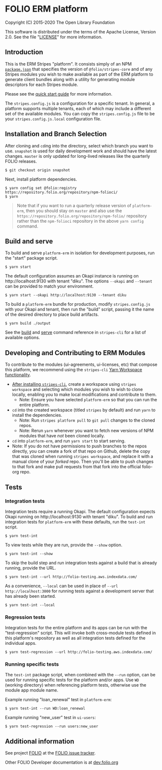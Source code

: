 # FOLIO ERM platform

Copyright (C) 2015-2020 The Open Library Foundation

This software is distributed under the terms of the Apache License,
Version 2.0. See the file "[LICENSE](LICENSE)" for more information.

## Introduction

This is the ERM Stripes "platform". It consists simply of an
NPM [`package.json`](https://docs.npmjs.com/files/package.json) that
specifies the version of `@folio/stripes-core` and of any Stripes
modules you wish to make available as part of the ERM platform
to generate client bundles along with a utility for generating
module descriptors for each Stripes module.

Please see the
[quick start guide](https://github.com/folio-org/stripes/blob/master/doc/quick-start.md)
for more information.

The `stripes.config.js` is a configuration for a specific tenant. In
general, a platform supports multiple tenants, each of which may
include a different set of the available modules.  You can copy the
`stripes.config.js` file to be your `stripes.config.js.local`
configuration file.

## Installation and Branch Selection

After cloning and `cd`ing into the directory, select which branch you want to use. `snapshot` is used for daily development work and should have the latest changes. `master` is only updated for long-lived releases like the quarterly FOLIO releases.

```
$ git checkout origin snapshot
```

Next, install platform dependencies.

```
$ yarn config set @folio:registry https://repository.folio.org/repository/npm-folioci/
$ yarn
```

> Note that if you want to run a quarterly release version of `platform-erm`, then you should stay on `master` and also use the `https://repository.folio.org/repository/npm-folio/` repository rather than the `npm-folioci` repository in the above `yarn config` command.

## Build and serve

To build and serve `platform-erm` in isolation for development purposes, run the "start" package script.
```
$ yarn start
```

The default configuration assumes an Okapi instance is running on http://localhost:9130 with tenant "diku".  The options `--okapi` and `--tenant` can be provided to match your environment.
```
$ yarn start --okapi http://localhost:9130 --tenant diku
```

To build a `platform-erm` bundle for production, modify `stripes.config.js` with your Okapi and tenant, then run the "build" script, passing it the name of the desired directory to place build artifacts.
```
$ yarn build ./output
```

See the [build](https://github.com/folio-org/stripes-cli/blob/master/doc/commands.md#build-command) and [serve](https://github.com/folio-org/stripes-cli/blob/master/doc/commands.md#serve-command) command reference in `stripes-cli` for a list of available options.

## Developing and Contributing to ERM Modules

To contribute to the modules (ui-agreements, ui-licenses, etc) that compose this platform, we recommend using the `stripes-cli` [Yarn Workspace functionality](https://github.com/folio-org/stripes-cli/blob/master/doc/user-guide.md#platform-development). 

- [After installing `stripes-cli`](https://github.com/folio-org/stripes-cli#installation), create a workspace using `stripes workspace` and selecting which modules you wish to wish to clone locally, enabling you to make local modifications and contribute to them. 
  - Note: Ensure you have selected `platform-erm` so that you can run the entire platform.
- `cd` into the created workspace (titled `stripes` by default) and run `yarn` to install the dependencies.
  - Note: Run `stripes platform pull` to `git pull` changes to the cloned repos.
  - Note: Rerun `yarn` whenever you want to fetch new versions of NPM modules that have _not_ been cloned locally.
- `cd` into `platform-erm`, and run `yarn start` to start serving.
- Note: If you do not have permissions to push branches to the repos directly, you can create a fork of that repo on Github, delete the copy that was cloned when running `stripes workspace`, and replace it with a manual clone of your _forked_ repo. Then you'll be able to push changes to that fork and make pull requests from that fork into the official folio-org repo.


## Tests

### Integration tests

Integration tests require a running Okapi.  The default configuration expects Okapi running on http://localhost:9130 with tenant "diku".  To build and run integration tests for `platform-erm` with these defaults, run the `test-int` script.
```
$ yarn test-int
```

To view tests while they are run, provide the `--show` option.
```
$ yarn test-int --show
```

To skip the build step and run integration tests against a build that is already running, provide the URL.
```
$ yarn test-int --url http://folio-testing.aws.indexdata.com/
```

As a convenience, `--local` can be used in place of `--url http://localhost:3000` for running tests against a development server that has already been started.
```
$ yarn test-int --local
```

### Regression tests

Integration tests for the entire platform and its apps can be run with the "test-regression" script.  This will invoke both cross-module tests defined in this platform's repository as well as all integration tests defined for the individual apps.

```
$ yarn test-regression --url http://folio-testing.aws.indexdata.com/
```

### Running specific tests

The `test-int` package script, when combined with the `--run` option, can be used for running specific tests for the platform and/or apps.  Use `WD` (working directory) when referencing platform tests, otherwise use the module app module name.

Example running "loan_renewal" test in `platform-erm`:
```
$ yarn test-int --run WD:loan_renewal
```

Example running "new_user" test in `ui-users`:
```
$ yarn test-regression --run users:new_user
```

## Additional information

See project [FOLIO](https://issues.folio.org/browse/FOLIO)
at the [FOLIO issue tracker](https://dev.folio.org/guidelines/issue-tracker/).

Other FOLIO Developer documentation is at [dev.folio.org](https://dev.folio.org/)

